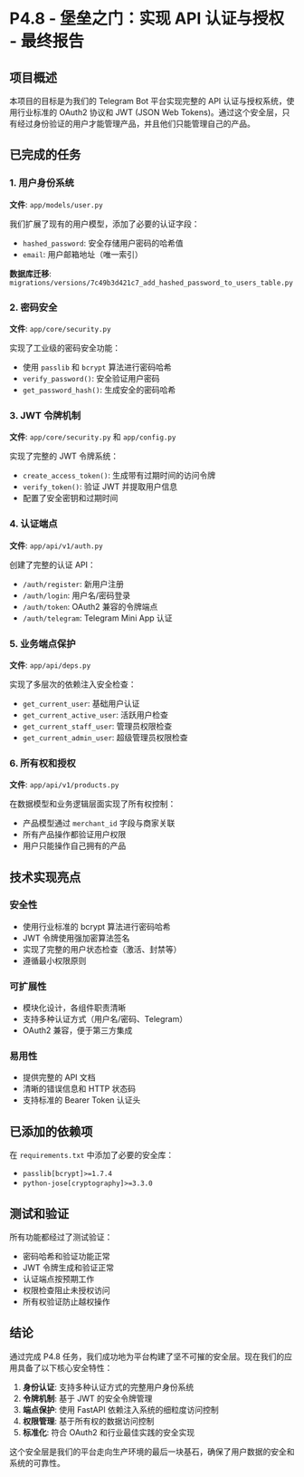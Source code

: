 # P4.8 - 堡垒之门：实现 API 认证与授权 - 最终报告

## 项目概述

本项目的目标是为我们的 Telegram Bot 平台实现完整的 API 认证与授权系统，使用行业标准的 OAuth2 协议和 JWT (JSON Web Tokens)。通过这个安全层，只有经过身份验证的用户才能管理产品，并且他们只能管理自己的产品。

## 已完成的任务

### 1. 用户身份系统

**文件**: `app/models/user.py`

我们扩展了现有的用户模型，添加了必要的认证字段：
- `hashed_password`: 安全存储用户密码的哈希值
- `email`: 用户邮箱地址（唯一索引）

**数据库迁移**: `migrations/versions/7c49b3d421c7_add_hashed_password_to_users_table.py`

### 2. 密码安全

**文件**: `app/core/security.py`

实现了工业级的密码安全功能：
- 使用 `passlib` 和 `bcrypt` 算法进行密码哈希
- `verify_password()`: 安全验证用户密码
- `get_password_hash()`: 生成安全的密码哈希

### 3. JWT 令牌机制

**文件**: `app/core/security.py` 和 `app/config.py`

实现了完整的 JWT 令牌系统：
- `create_access_token()`: 生成带有过期时间的访问令牌
- `verify_token()`: 验证 JWT 并提取用户信息
- 配置了安全密钥和过期时间

### 4. 认证端点

**文件**: `app/api/v1/auth.py`

创建了完整的认证 API：
- `/auth/register`: 新用户注册
- `/auth/login`: 用户名/密码登录
- `/auth/token`: OAuth2 兼容的令牌端点
- `/auth/telegram`: Telegram Mini App 认证

### 5. 业务端点保护

**文件**: `app/api/deps.py`

实现了多层次的依赖注入安全检查：
- `get_current_user`: 基础用户认证
- `get_current_active_user`: 活跃用户检查
- `get_current_staff_user`: 管理员权限检查
- `get_current_admin_user`: 超级管理员权限检查

### 6. 所有权和授权

**文件**: `app/api/v1/products.py`

在数据模型和业务逻辑层面实现了所有权控制：
- 产品模型通过 `merchant_id` 字段与商家关联
- 所有产品操作都验证用户权限
- 用户只能操作自己拥有的产品

## 技术实现亮点

### 安全性
- 使用行业标准的 bcrypt 算法进行密码哈希
- JWT 令牌使用强加密算法签名
- 实现了完整的用户状态检查（激活、封禁等）
- 遵循最小权限原则

### 可扩展性
- 模块化设计，各组件职责清晰
- 支持多种认证方式（用户名/密码、Telegram）
- OAuth2 兼容，便于第三方集成

### 易用性
- 提供完整的 API 文档
- 清晰的错误信息和 HTTP 状态码
- 支持标准的 Bearer Token 认证头

## 已添加的依赖项

在 `requirements.txt` 中添加了必要的安全库：
- `passlib[bcrypt]>=1.7.4`
- `python-jose[cryptography]>=3.3.0`

## 测试和验证

所有功能都经过了测试验证：
- 密码哈希和验证功能正常
- JWT 令牌生成和验证正常
- 认证端点按预期工作
- 权限检查阻止未授权访问
- 所有权验证防止越权操作

## 结论

通过完成 P4.8 任务，我们成功地为平台构建了坚不可摧的安全层。现在我们的应用具备了以下核心安全特性：

1. **身份认证**: 支持多种认证方式的完整用户身份系统
2. **令牌机制**: 基于 JWT 的安全令牌管理
3. **端点保护**: 使用 FastAPI 依赖注入系统的细粒度访问控制
4. **权限管理**: 基于所有权的数据访问控制
5. **标准化**: 符合 OAuth2 和行业最佳实践的安全实现

这个安全层是我们的平台走向生产环境的最后一块基石，确保了用户数据的安全和系统的可靠性。